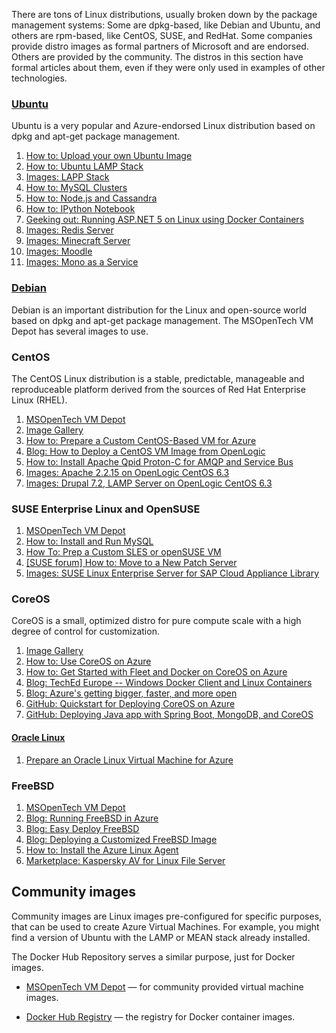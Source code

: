 There are tons of Linux distributions, usually broken down by the package management systems: Some are dpkg-based, like Debian and Ubuntu, and others are rpm-based, like CentOS, SUSE, and RedHat. Some companies provide distro images as formal partners of Microsoft and are endorsed. Others are provided by the community. The distros in this section have formal articles about them, even if they were only used in examples of other technologies.

### [Ubuntu](http://azure.microsoft.com/marketplace/partners/Canonical/)

Ubuntu is a very popular and Azure-endorsed Linux distribution based on dpkg and apt-get package management.

1.	[How to: Upload your own Ubuntu Image](https://azure.microsoft.com/documentation/virtual-machines-linux-create-upload-vhd-ubuntu)
2.	[How to: Ubuntu LAMP Stack](https://azure.microsoft.com/documentation/virtual-machines-linux-install-lamp-stack)
3.	[Images: LAPP Stack](http://azure.microsoft.com/marketplace/partners/bitnami/lappstack54310ubuntu1404/)
4.	[How to: MySQL Clusters](https://azure.microsoft.com/documentation/virtual-machines-linux-mysql-cluster)
5.	[How to: Node.js and Cassandra](https://azure.microsoft.com/documentation/virtual-machines-linux-nodejs-running-cassandra)
6.	[How to: IPython Notebook](https://azure.microsoft.com/documentation/virtual-machines-python-ipython-notebook)
7.	[Geeking out: Running ASP.NET 5 on Linux using Docker Containers](http://blogs.msdn.com/b/webdev/archive/2015/01/14/running-asp-net-5-applications-in-linux-containers-with-docker.aspx)
8.	[Images: Redis Server](http://azure.microsoft.com/marketplace/partners/cognosys/redisserver269ubuntu1204lts/)
9.	[Images: Minecraft Server](http://azure.microsoft.com/marketplace/partners/bitnami/craftbukkitminecraft179r030ubuntu1210/)
10.	[Images: Moodle](http://azure.microsoft.com/marketplace/partners/bitnami/moodle270ubuntu1404/)
11.	[Images: Mono as a Service](http://azure.microsoft.com/marketplace/partners/aegis/monoasaserviceubuntu1204/)

### [Debian](https://vmdepot.msopentech.com/List/Index?sort=Featured&search=Debian)

Debian is an important distribution for the Linux and open-source world based on dpkg and apt-get package management. The MSOpenTech VM Depot has several images to use.

### CentOS

The CentOS Linux distribution is a stable, predictable, manageable and reproduceable platform derived from the sources of Red Hat Enterprise Linux (RHEL).

1.	[MSOpenTech VM Depot](https://vmdepot.msopentech.com/List/Index?sort=Featured&search=centos)
2.	[Image Gallery](http://azure.microsoft.com/en-in/marketplace/partners/OpenLogic/)
3.	[How to: Prepare a Custom CentOS-Based VM for Azure](https://azure.microsoft.com/documentation/virtual-machines-linux-create-upload-vhd-centos)
4.	[Blog: How to Deploy a CentOS VM Image from OpenLogic](http://azure.microsoft.com/blog/2013/01/11/deploying-openlogic-centos-images-on-windows-azure-virtual-machines/)
5.	[How to: Install Apache Qpid Proton-C for AMQP and Service Bus](http://msdn.microsoft.com/library/azure/dn235560.aspx)
6.	[Images: Apache 2.2.15 on OpenLogic CentOS 6.3](http://azure.microsoft.com/marketplace/partners/cognosys/apache2215onopenlogiccentos63/)
7.	[Images: Drupal 7.2, LAMP Server on OpenLogic CentOS 6.3](http://azure.microsoft.com/marketplace/partners/cognosys/drupal720lampserveronopenlogiccentos63/)

### SUSE Enterprise Linux and OpenSUSE

1.	[MSOpenTech VM Depot](https://vmdepot.msopentech.com/List/Index?sort=Featured&search=OpenSUSE)
2.	[How to: Install and Run MySQL](https://azure.microsoft.com/documentation/virtual-machines-linux-mysql-use-opensuse)
3.	[How To: Prep a Custom SLES or openSUSE VM](https://azure.microsoft.com/documentation/virtual-machines-linux-create-upload-vhd-suse)  
4.	[[SUSE forum] How to: Move to a New Patch Server](https://forums.suse.com/showthread.php?5622-New-Update-Infrastructure)
5.	[Images: SUSE Linux Enterprise Server for SAP Cloud Appliance Library](http://azure.microsoft.com/marketplace/partners/suse/suselinuxenterpriseserver11sp3forsapcloudappliance/)

### CoreOS

CoreOS is a small, optimized distro for pure compute scale with a high degree of control for customization.

1.	[Image Gallery](http://azure.microsoft.com/en-in/marketplace/partners/coreos/)  
2.	[How to: Use CoreOS on Azure](https://azure.microsoft.com/documentation/virtual-machines-linux-coreos-how-to)
3.	[How to: Get Started with Fleet and Docker on CoreOS on Azure](https://azure.microsoft.com/documentation/virtual-machines-linux-coreos-fleet-get-started)
4.	[Blog: TechEd Europe -- Windows Docker Client and Linux Containers](http://azure.microsoft.com/blog/2014/10/28/new-docker-coreos-topics-linux-on-azure/)
5.	[Blog: Azure's getting bigger, faster, and more open](http://azure.microsoft.com/blog/2014/10/20/azures-getting-bigger-faster-and-more-open/)
6.	[GitHub: Quickstart for Deploying CoreOS on Azure](https://github.com/timfpark/coreos-azure)
7.	[GitHub: Deploying Java app with Spring Boot, MongoDB, and CoreOS](https://github.com/chanezon/azure-linux/tree/master/coreos/cloud-init)

#### [Oracle Linux](http://azure.microsoft.com/marketplace/?term=Oracle+Linux)

1.	[Prepare an Oracle Linux Virtual Machine for Azure](https://azure.microsoft.com/documentation/virtual-machines-linux-create-upload-vhd-oracle)

### FreeBSD

1.	[MSOpenTech VM Depot](https://vmdepot.msopentech.com/List/Index?sort=Date&search=FreeBSD)
2.	[Blog: Running FreeBSD in Azure](http://azure.microsoft.com/blog/2014/05/22/running-freebsd-in-azure/)
3.	[Blog: Easy Deploy FreeBSD](http://msopentech.com/blog/2014/10/24/easy-deploy-freebsd-microsoft-azure-vm-depot/)
4.	[Blog: Deploying a Customized FreeBSD Image](http://msopentech.com/blog/2014/05/14/deploy-customize-freebsd-virtual-machine-image-microsoft-azure/)
5.	[How to: Install the Azure Linux Agent](https://azure.microsoft.com/documentation/virtual-machines-linux-agent-user-guide)
6.	[Marketplace: Kaspersky AV for Linux File Server](http://azure.microsoft.com/marketplace/partners/kaspersky-lab/kav-for-lfs-kav-for-lfs/)

Community images
----------------

Community images are Linux images pre-configured for specific purposes, that can be used to create Azure Virtual Machines. For example, you might find a version of Ubuntu with the LAMP or MEAN stack already installed.

The Docker Hub Repository serves a similar purpose, just for Docker images.

-	[MSOpenTech VM Depot](https://vmdepot.msopentech.com/List/Index) &mdash; for community provided virtual machine images.

-	[Docker Hub Registry](https://registry.hub.docker.com/) &mdash; the registry for Docker container images.
